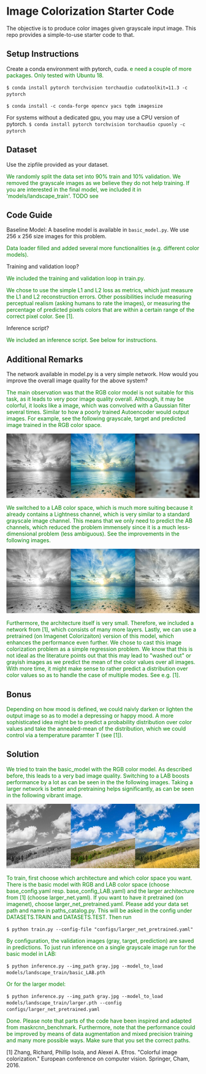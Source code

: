 # Image Colorization Starter Code
The objective is to produce color images given grayscale input image. This repo provides a simple-to-use starter code to that.

## Setup Instructions
Create a conda environment with pytorch, cuda.
<span style="color:green">e need a couple of more packages. Only tested with Ubuntu 18.
</span> 

`$ conda install pytorch torchvision torchaudio cudatoolkit=11.3 -c pytorch`

`$ conda install -c conda-forge opencv yacs tqdm imagesize`




For systems without a dedicated gpu, you may use a CPU version of pytorch.
`$ conda install pytorch torchvision torchaudio cpuonly -c pytorch`



## Dataset
Use the zipfile provided as your dataset. 

<span style="color:green"> We randomly split the data set into 90% train and 10% validation. 
We removed the grayscale images as we believe they do not help training.
If you are interested in the final model, we included it in 'models/landscape_train'.
TODO see

</span> 

## Code Guide
Baseline Model: A baseline model is available in `basic_model.py`. We use 256 x 256 size images for this problem.

<span style="color:green"> Data loader filled and added several more functionalities (e.g. different color models).
</span> 


Training and validation loop?

<span style="color:green">We included the training and validation loop in train.py.
</span> 


<span style="color:green"> We chose to use the simple L1 and L2 loss as metrics, which 
just measure the L1 and L2 reconstruction errors. Other possibilities include measuring 
perceptual realism (asking humans to rate the images), or measuring the percentage of predicted pixels colors
that are within a certain range of the correct pixel color. See [1].
</span> 

Inference script? 

<span style="color:green"> We included an inference script. See below for instructions.
</span> 


## Additional Remarks 
The network available in model.py is a very simple network. How would you improve the overall image quality for the above system?

<span style="color:green"> The main observation was that the RGB color model is not suitable
for this task, as it leads to very poor image quality overall. Although, it may be colorful,
it looks like a image, which was convolved with a Gaussian filter several times. Similar to
how a poorly trained Autoencoder would output images. For example, see the following grayscale, 
target and predicted image trained in the RGB color space.
</span> 

![alt text](basic_model_RGB.jpg "")

<span style="color:green">
We switched to a LAB color space, which
is much more suiting because it already contains a Lightness channel, which is very similar 
to a standard grayscale image channel. This means that we only need to predict the AB channels,
which reduced the problem immensely since it is a much less-dimensional problem (less ambiguous).
See the improvements in the following images.
</span> 

![alt text](basic_model_LAB.jpg "Title")

<span style="color:green">
Furthermore, the architecture itself is very small. Therefore, we included a network from [1], 
which consists of many more layers. Lastly, we can use a pretrained (on Imagenet Colorizaiton) 
version of this model, which enhances the performance even further.
</span> 


<span style="color:green"> 
We chose to cast this image colorization problem
as a simple regression problem. We know that this is not ideal as the literature points out that this
may lead to "washed out" or grayish images as we predict the mean of the color values over all images. With more time, 
it might make sense to rather predict a distribution over color values so as to handle the case of multiple
modes. See e.g. [1].
</span> 

## Bonus


<span style="color:green"> Depending on how mood is defined, we could naivly darken or lighten the 
output image so as to model a depressing or happy mood. A more sophisticated idea might be to
predict a probability distribution over color values and take the annealed-mean of the distribution,
which we could control via a temperature paramter T (see [1]).
</span> 

## Solution


<span style="color:green">
We tried to train the basic_model with the RGB color model. As described before, this leads
to a very bad image quality. Switching to a LAB boosts performance by a lot as can be seen in the 
the following images.
</span> 


<span style="color:green">
Taking a larger
network is better and pretraining helps significantly, as can be seen in the following vibrant image.
</span> 

![alt text](largemodel.jpg "Title")



<span style="color:green">
To train, first choose which architecture and which color space you want. There is the 
basic model with RGB and LAB color space (choose base_config.yaml resp. base_config_LAB.yaml) 
and the larger architecture from [1] (choose larger_net.yaml). If you want to have it pretrained (on imagenet),
choose larger_net_pretrained.yaml. Please add your data set path and name in 
paths_catalog.py. This will be asked in the config under 
DATASETS.TRAIN and DATASETS.TEST. Then run
</span> 

`$ python train.py --config-file "configs/larger_net_pretrained.yaml" `

<span style="color:green">
By configuration, the validation images (gray, target, prediction) are saved in predictions.
</span> 



<span style="color:green">
To just run inference on a single grayscale image run for the basic model in LAB:
</span> 

`$ python inference.py --img_path gray.jpg --model_to_load 
models/landscape_train/basic_LAB.pth `

<span style="color:green">
Or for the larger model:
</span> 

`$ python inference.py --img_path gray.jpg --model_to_load 
models/landscape_train/larger.pth --config configs/larger_net_pretrained.yaml`




<span style="color:green">
Done. Please note that parts of the code have been inspired and adapted from 
maskrcnn_benchmark. Furthermore, note that the performance could be improved by means of 
data augmentation and mixed precision training and many more possible ways. Make sure that 
you set the correct paths.

</span> 

[1] Zhang, Richard, Phillip Isola, and Alexei A. Efros. "Colorful image colorization." European conference on computer vision. Springer, Cham, 2016.
